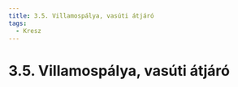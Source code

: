 ```yaml
---
title: 3.5. Villamospálya, vasúti átjáró
tags:
  - Kresz
---
```


# 3.5. Villamospálya, vasúti átjáró